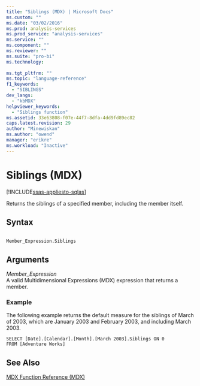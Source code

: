 ```yaml
---
title: "Siblings (MDX) | Microsoft Docs"
ms.custom: ""
ms.date: "03/02/2016"
ms.prod: analysis-services
ms.prod_service: "analysis-services"
ms.service: ""
ms.component: ""
ms.reviewer: ""
ms.suite: "pro-bi"
ms.technology: 
  
ms.tgt_pltfrm: ""
ms.topic: "language-reference"
f1_keywords: 
  - "SIBLINGS"
dev_langs: 
  - "kbMDX"
helpviewer_keywords: 
  - "Siblings function"
ms.assetid: 33e63808-f07e-44f7-8dfa-4dd9fd89ec82
caps.latest.revision: 29
author: "Minewiskan"
ms.author: "owend"
manager: "erikre"
ms.workload: "Inactive"
---
```

# Siblings (MDX)
[!INCLUDE[ssas-appliesto-sqlas](../includes/ssas-appliesto-sqlas.md)]

  Returns the siblings of a specified member, including the member itself.  
  
## Syntax  
  
```  
  
Member_Expression.Siblings   
```  
  
## Arguments  
 *Member_Expression*  
 A valid Multidimensional Expressions (MDX) expression that returns a member.  
  
### Example  
 The following example returns the default measure for the siblings of March of 2003, which are January 2003 and February 2003, and including March 2003.  
  
```  
SELECT [Date].[Calendar].[Month].[March 2003].Siblings ON 0  
FROM [Adventure Works]  
```  
  
## See Also  
 [MDX Function Reference &#40;MDX&#41;](../mdx/mdx-function-reference-mdx.md)  
  
  
